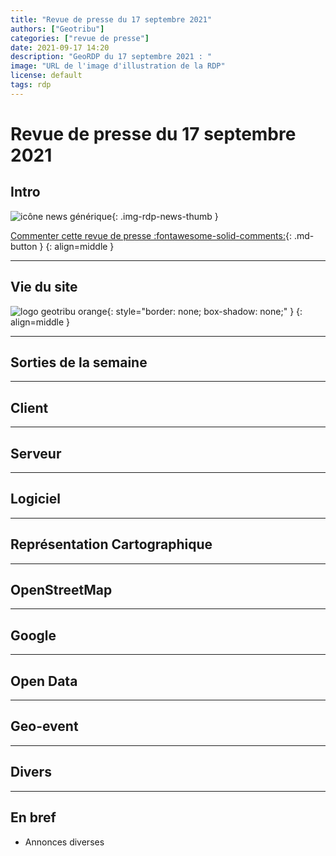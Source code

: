 ```yaml
---
title: "Revue de presse du 17 septembre 2021"
authors: ["Geotribu"]
categories: ["revue de presse"]
date: 2021-09-17 14:20
description: "GeoRDP du 17 septembre 2021 : "
image: "URL de l'image d'illustration de la RDP"
license: default
tags: rdp
---
```


# Revue de presse du 17 septembre 2021

## Intro

![icône news générique](https://cdn.geotribu.fr/img/internal/icons-rdp-news/news.png "News"){: .img-rdp-news-thumb }

[Commenter cette revue de presse :fontawesome-solid-comments:](#__comments){: .md-button }
{: align=middle }

----

## Vie du site

![logo geotribu orange](https://cdn.geotribu.fr/img/internal/charte/geotribu_logo_rectangle_384x80.png "logo geotribu orange"){: style="border: none; box-shadow: none;" }
{: align=middle }

----

## Sorties de la semaine

----

## Client

----

## Serveur

----

## Logiciel

----

## Représentation Cartographique

----

## OpenStreetMap

----

## Google

----

## Open Data

----

## Geo-event

----

## Divers

----

## En bref

- Annonces diverses
